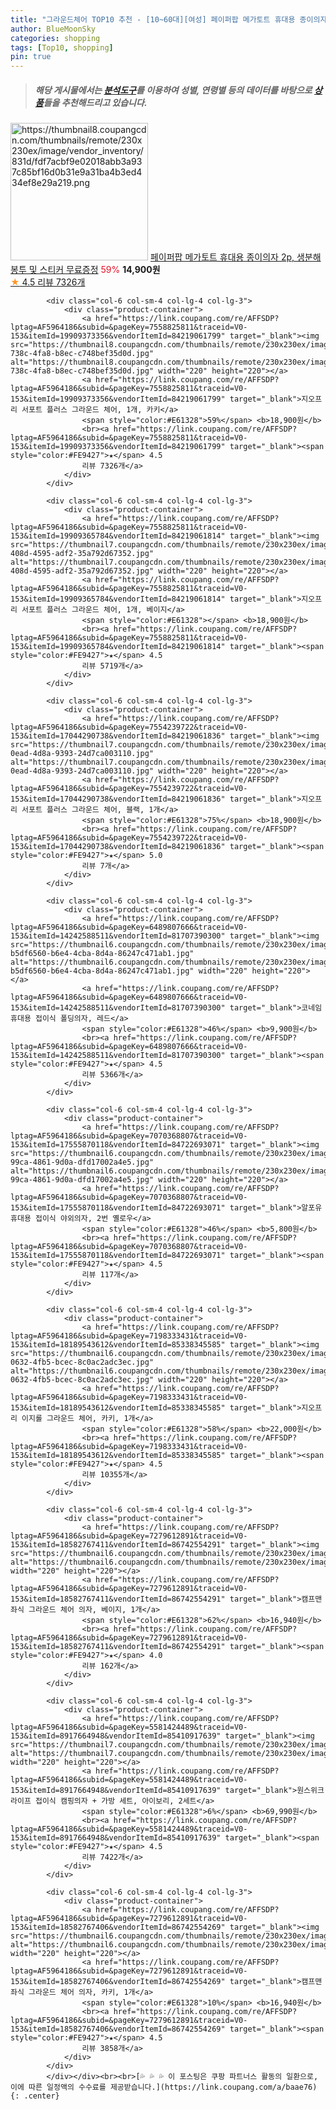 ```yaml
---
title: "그라운드체어 TOP10 추천 - [10~60대][여성] 페이퍼팝 메가토트 휴대용 종이의자 2p, 생분해봉투 및 스티커 무료증정"
author: BlueMoonSky
categories: shopping
tags: [Top10, shopping]
pin: true
---
```


> ##### 해당 게시물에서는 [**분석도구**](https://itemscout.io/)를 이용하여 **성별**, **연령별** 등의 데이터를 바탕으로 [**상품**](https://link.coupang.com/a/baae76)들을 추천해드리고 있습니다.
<div class="container"><div class="row">
            <div class="col-6 col-sm-4 col-lg-4 col-lg-3">
                <div class="product-container">
                    <a href="https://link.coupang.com/re/AFFSDP?lptag=AF5964186&subid=&pageKey=5379887723&traceid=V0-153&itemId=19926891120&vendorItemId=87026517376" target="_blank"><img src="https://thumbnail8.coupangcdn.com/thumbnails/remote/230x230ex/image/vendor_inventory/831d/fdf7acbf9e02018abb3a937c85bf16d0b31e9a31ba4b3ed434ef8e29a219.png" alt="https://thumbnail8.coupangcdn.com/thumbnails/remote/230x230ex/image/vendor_inventory/831d/fdf7acbf9e02018abb3a937c85bf16d0b31e9a31ba4b3ed434ef8e29a219.png" width="220" height="220"></a>
                    <a href="https://link.coupang.com/re/AFFSDP?lptag=AF5964186&subid=&pageKey=5379887723&traceid=V0-153&itemId=19926891120&vendorItemId=87026517376" target="_blank">페이퍼팝 메가토트 휴대용 종이의자 2p, 생분해봉투 및 스티커 무료증정</a>
                    <span style="color:#E61328">59%</span> <b>14,900원</b>
                    <br><a href="https://link.coupang.com/re/AFFSDP?lptag=AF5964186&subid=&pageKey=5379887723&traceid=V0-153&itemId=19926891120&vendorItemId=87026517376" target="_blank"><span style="color:#FE9427">★</span> 4.5
                    리뷰 7326개</a>
                </div>
            </div>
            
            <div class="col-6 col-sm-4 col-lg-4 col-lg-3">
                <div class="product-container">
                    <a href="https://link.coupang.com/re/AFFSDP?lptag=AF5964186&subid=&pageKey=7558825811&traceid=V0-153&itemId=19909373356&vendorItemId=84219061799" target="_blank"><img src="https://thumbnail8.coupangcdn.com/thumbnails/remote/230x230ex/image/retail/images/2022/12/08/16/1/8e0be948-738c-4fa8-b8ec-c748bef35d0d.jpg" alt="https://thumbnail8.coupangcdn.com/thumbnails/remote/230x230ex/image/retail/images/2022/12/08/16/1/8e0be948-738c-4fa8-b8ec-c748bef35d0d.jpg" width="220" height="220"></a>
                    <a href="https://link.coupang.com/re/AFFSDP?lptag=AF5964186&subid=&pageKey=7558825811&traceid=V0-153&itemId=19909373356&vendorItemId=84219061799" target="_blank">지오프리 서포트 플러스 그라운드 체어, 1개, 카키</a>
                    <span style="color:#E61328">59%</span> <b>18,900원</b>
                    <br><a href="https://link.coupang.com/re/AFFSDP?lptag=AF5964186&subid=&pageKey=7558825811&traceid=V0-153&itemId=19909373356&vendorItemId=84219061799" target="_blank"><span style="color:#FE9427">★</span> 4.5
                    리뷰 7326개</a>
                </div>
            </div>
            
            <div class="col-6 col-sm-4 col-lg-4 col-lg-3">
                <div class="product-container">
                    <a href="https://link.coupang.com/re/AFFSDP?lptag=AF5964186&subid=&pageKey=7558825811&traceid=V0-153&itemId=19909365784&vendorItemId=84219061814" target="_blank"><img src="https://thumbnail7.coupangcdn.com/thumbnails/remote/230x230ex/image/retail/images/2022/12/08/16/4/8c8a4e46-408d-4595-adf2-35a792d67352.jpg" alt="https://thumbnail7.coupangcdn.com/thumbnails/remote/230x230ex/image/retail/images/2022/12/08/16/4/8c8a4e46-408d-4595-adf2-35a792d67352.jpg" width="220" height="220"></a>
                    <a href="https://link.coupang.com/re/AFFSDP?lptag=AF5964186&subid=&pageKey=7558825811&traceid=V0-153&itemId=19909365784&vendorItemId=84219061814" target="_blank">지오프리 서포트 플러스 그라운드 체어, 1개, 베이지</a>
                    <span style="color:#E61328"></span> <b>18,900원</b>
                    <br><a href="https://link.coupang.com/re/AFFSDP?lptag=AF5964186&subid=&pageKey=7558825811&traceid=V0-153&itemId=19909365784&vendorItemId=84219061814" target="_blank"><span style="color:#FE9427">★</span> 4.5
                    리뷰 5719개</a>
                </div>
            </div>
            
            <div class="col-6 col-sm-4 col-lg-4 col-lg-3">
                <div class="product-container">
                    <a href="https://link.coupang.com/re/AFFSDP?lptag=AF5964186&subid=&pageKey=7554239722&traceid=V0-153&itemId=17044290738&vendorItemId=84219061836" target="_blank"><img src="https://thumbnail7.coupangcdn.com/thumbnails/remote/230x230ex/image/retail/images/2022/12/08/16/2/acd8c2af-0ead-4d8a-9393-24d7ca003110.jpg" alt="https://thumbnail7.coupangcdn.com/thumbnails/remote/230x230ex/image/retail/images/2022/12/08/16/2/acd8c2af-0ead-4d8a-9393-24d7ca003110.jpg" width="220" height="220"></a>
                    <a href="https://link.coupang.com/re/AFFSDP?lptag=AF5964186&subid=&pageKey=7554239722&traceid=V0-153&itemId=17044290738&vendorItemId=84219061836" target="_blank">지오프리 서포트 플러스 그라운드 체어, 블랙, 1개</a>
                    <span style="color:#E61328">75%</span> <b>18,900원</b>
                    <br><a href="https://link.coupang.com/re/AFFSDP?lptag=AF5964186&subid=&pageKey=7554239722&traceid=V0-153&itemId=17044290738&vendorItemId=84219061836" target="_blank"><span style="color:#FE9427">★</span> 5.0
                    리뷰 7개</a>
                </div>
            </div>
            
            <div class="col-6 col-sm-4 col-lg-4 col-lg-3">
                <div class="product-container">
                    <a href="https://link.coupang.com/re/AFFSDP?lptag=AF5964186&subid=&pageKey=6489807666&traceid=V0-153&itemId=14242588511&vendorItemId=81707390300" target="_blank"><img src="https://thumbnail6.coupangcdn.com/thumbnails/remote/230x230ex/image/retail/images/574345664670244-b5df6560-b6e4-4cba-8d4a-86247c471ab1.jpg" alt="https://thumbnail6.coupangcdn.com/thumbnails/remote/230x230ex/image/retail/images/574345664670244-b5df6560-b6e4-4cba-8d4a-86247c471ab1.jpg" width="220" height="220"></a>
                    <a href="https://link.coupang.com/re/AFFSDP?lptag=AF5964186&subid=&pageKey=6489807666&traceid=V0-153&itemId=14242588511&vendorItemId=81707390300" target="_blank">코네임 휴대용 접이식 폴딩의자, 레드</a>
                    <span style="color:#E61328">46%</span> <b>9,900원</b>
                    <br><a href="https://link.coupang.com/re/AFFSDP?lptag=AF5964186&subid=&pageKey=6489807666&traceid=V0-153&itemId=14242588511&vendorItemId=81707390300" target="_blank"><span style="color:#FE9427">★</span> 4.5
                    리뷰 5366개</a>
                </div>
            </div>
            
            <div class="col-6 col-sm-4 col-lg-4 col-lg-3">
                <div class="product-container">
                    <a href="https://link.coupang.com/re/AFFSDP?lptag=AF5964186&subid=&pageKey=7070368807&traceid=V0-153&itemId=17555870118&vendorItemId=84722693071" target="_blank"><img src="https://thumbnail6.coupangcdn.com/thumbnails/remote/230x230ex/image/retail/images/2023/01/16/17/7/eb29dbbe-99ca-4861-9d0a-dfd17002a4e5.jpg" alt="https://thumbnail6.coupangcdn.com/thumbnails/remote/230x230ex/image/retail/images/2023/01/16/17/7/eb29dbbe-99ca-4861-9d0a-dfd17002a4e5.jpg" width="220" height="220"></a>
                    <a href="https://link.coupang.com/re/AFFSDP?lptag=AF5964186&subid=&pageKey=7070368807&traceid=V0-153&itemId=17555870118&vendorItemId=84722693071" target="_blank">알포유 휴대용 접이식 야외의자, 2번 옐로우</a>
                    <span style="color:#E61328">46%</span> <b>5,800원</b>
                    <br><a href="https://link.coupang.com/re/AFFSDP?lptag=AF5964186&subid=&pageKey=7070368807&traceid=V0-153&itemId=17555870118&vendorItemId=84722693071" target="_blank"><span style="color:#FE9427">★</span> 4.5
                    리뷰 117개</a>
                </div>
            </div>
            
            <div class="col-6 col-sm-4 col-lg-4 col-lg-3">
                <div class="product-container">
                    <a href="https://link.coupang.com/re/AFFSDP?lptag=AF5964186&subid=&pageKey=7198333431&traceid=V0-153&itemId=18189543612&vendorItemId=85338345585" target="_blank"><img src="https://thumbnail6.coupangcdn.com/thumbnails/remote/230x230ex/image/retail/images/2023/03/15/9/3/fc3a5d0d-0632-4fb5-bcec-8c0ac2adc3ec.jpg" alt="https://thumbnail6.coupangcdn.com/thumbnails/remote/230x230ex/image/retail/images/2023/03/15/9/3/fc3a5d0d-0632-4fb5-bcec-8c0ac2adc3ec.jpg" width="220" height="220"></a>
                    <a href="https://link.coupang.com/re/AFFSDP?lptag=AF5964186&subid=&pageKey=7198333431&traceid=V0-153&itemId=18189543612&vendorItemId=85338345585" target="_blank">지오프리 이지롤 그라운드 체어, 카키, 1개</a>
                    <span style="color:#E61328">58%</span> <b>22,000원</b>
                    <br><a href="https://link.coupang.com/re/AFFSDP?lptag=AF5964186&subid=&pageKey=7198333431&traceid=V0-153&itemId=18189543612&vendorItemId=85338345585" target="_blank"><span style="color:#FE9427">★</span> 4.5
                    리뷰 10355개</a>
                </div>
            </div>
            
            <div class="col-6 col-sm-4 col-lg-4 col-lg-3">
                <div class="product-container">
                    <a href="https://link.coupang.com/re/AFFSDP?lptag=AF5964186&subid=&pageKey=7279612891&traceid=V0-153&itemId=18582767411&vendorItemId=86742554291" target="_blank"><img src="https://thumbnail6.coupangcdn.com/thumbnails/remote/230x230ex/image/vendor_inventory/7c9b/7b64f7bc024702743f89e2b9338578cf29dfdbb81d6750f9f9b457a75a4c.jpg" alt="https://thumbnail6.coupangcdn.com/thumbnails/remote/230x230ex/image/vendor_inventory/7c9b/7b64f7bc024702743f89e2b9338578cf29dfdbb81d6750f9f9b457a75a4c.jpg" width="220" height="220"></a>
                    <a href="https://link.coupang.com/re/AFFSDP?lptag=AF5964186&subid=&pageKey=7279612891&traceid=V0-153&itemId=18582767411&vendorItemId=86742554291" target="_blank">캠프맨 좌식 그라운드 체어 의자, 베이지, 1개</a>
                    <span style="color:#E61328">62%</span> <b>16,940원</b>
                    <br><a href="https://link.coupang.com/re/AFFSDP?lptag=AF5964186&subid=&pageKey=7279612891&traceid=V0-153&itemId=18582767411&vendorItemId=86742554291" target="_blank"><span style="color:#FE9427">★</span> 4.0
                    리뷰 162개</a>
                </div>
            </div>
            
            <div class="col-6 col-sm-4 col-lg-4 col-lg-3">
                <div class="product-container">
                    <a href="https://link.coupang.com/re/AFFSDP?lptag=AF5964186&subid=&pageKey=5581424489&traceid=V0-153&itemId=8917664948&vendorItemId=85410917639" target="_blank"><img src="https://thumbnail7.coupangcdn.com/thumbnails/remote/230x230ex/image/vendor_inventory/b666/21a4846035a0c488b21728b05fac027d181e9f5fa00adc6ca25f63561964.jpg" alt="https://thumbnail7.coupangcdn.com/thumbnails/remote/230x230ex/image/vendor_inventory/b666/21a4846035a0c488b21728b05fac027d181e9f5fa00adc6ca25f63561964.jpg" width="220" height="220"></a>
                    <a href="https://link.coupang.com/re/AFFSDP?lptag=AF5964186&subid=&pageKey=5581424489&traceid=V0-153&itemId=8917664948&vendorItemId=85410917639" target="_blank">원스위크라이프 접이식 캠핑의자 + 가방 세트, 아이보리, 2세트</a>
                    <span style="color:#E61328">6%</span> <b>69,990원</b>
                    <br><a href="https://link.coupang.com/re/AFFSDP?lptag=AF5964186&subid=&pageKey=5581424489&traceid=V0-153&itemId=8917664948&vendorItemId=85410917639" target="_blank"><span style="color:#FE9427">★</span> 4.5
                    리뷰 7422개</a>
                </div>
            </div>
            
            <div class="col-6 col-sm-4 col-lg-4 col-lg-3">
                <div class="product-container">
                    <a href="https://link.coupang.com/re/AFFSDP?lptag=AF5964186&subid=&pageKey=7279612891&traceid=V0-153&itemId=18582767406&vendorItemId=86742554269" target="_blank"><img src="https://thumbnail6.coupangcdn.com/thumbnails/remote/230x230ex/image/vendor_inventory/7c9b/7b64f7bc024702743f89e2b9338578cf29dfdbb81d6750f9f9b457a75a4c.jpg" alt="https://thumbnail6.coupangcdn.com/thumbnails/remote/230x230ex/image/vendor_inventory/7c9b/7b64f7bc024702743f89e2b9338578cf29dfdbb81d6750f9f9b457a75a4c.jpg" width="220" height="220"></a>
                    <a href="https://link.coupang.com/re/AFFSDP?lptag=AF5964186&subid=&pageKey=7279612891&traceid=V0-153&itemId=18582767406&vendorItemId=86742554269" target="_blank">캠프맨 좌식 그라운드 체어 의자, 카키, 1개</a>
                    <span style="color:#E61328">10%</span> <b>16,940원</b>
                    <br><a href="https://link.coupang.com/re/AFFSDP?lptag=AF5964186&subid=&pageKey=7279612891&traceid=V0-153&itemId=18582767406&vendorItemId=86742554269" target="_blank"><span style="color:#FE9427">★</span> 4.5
                    리뷰 3858개</a>
                </div>
            </div>
            </div></div><br><br>[💦 💦 💦 이 포스팅은 쿠팡 파트너스 활동의 일환으로, 이에 따른 일정액의 수수료를 제공받습니다.](https://link.coupang.com/a/baae76){: .center}